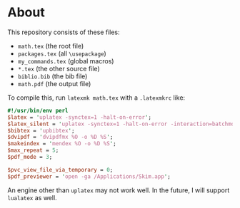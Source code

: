 # About
This repository consists of these files:

- `math.tex` (the root file)
- `packages.tex` (all `\usepackage`)
- `my_commands.tex` (global macros)
- `*.tex` (the other source file)
- `biblio.bib` (the bib file)
- `math.pdf` (the output file)

To compile this, run `latexmk math.tex` with a `.latexmkrc` like:

```perl
#!/usr/bin/env perl
$latex = 'uplatex -synctex=1 -halt-on-error';
$latex_silent = 'uplatex -synctex=1 -halt-on-error -interaction=batchmode';
$bibtex = 'upbibtex';
$dvipdf = 'dvipdfmx %O -o %D %S';
$makeindex = 'mendex %O -o %D %S';
$max_repeat = 5;
$pdf_mode = 3;

$pvc_view_file_via_temporary = 0;
$pdf_previewer = 'open -ga /Applications/Skim.app';
```
An engine other than `uplatex` may not work well. In the future, I will support `lualatex` as well.
